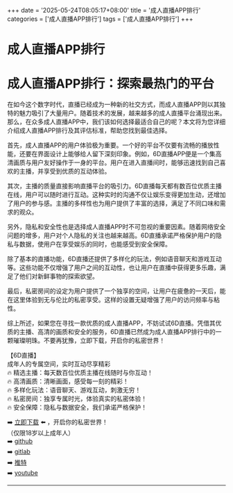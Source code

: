 +++
date = '2025-05-24T08:05:17+08:00'
title = '成人直播APP排行'
categories = ['成人直播APP排行']
tags = ['成人直播APP排行']
+++

# 成人直播APP排行

# 成人直播APP排行：探索最热门的平台

在如今这个数字时代，直播已经成为一种新的社交方式，而成人直播APP则以其独特的魅力吸引了大量用户。随着技术的发展，越来越多的成人直播平台涌现出来。那么，在众多成人直播APP中，我们该如何选择最适合自己的呢？本文将为您详细介绍成人直播APP排行及其评估标准，帮助您找到最佳选择。

首先，成人直播APP的用户体验极为重要。一个好的平台不仅要有流畅的播放性能，还要在界面设计上能够给人留下深刻印象。例如，6D直播APP便是一个集高清画质与用户友好操作于一身的平台。用户在进入直播间时，能够迅速找到自己喜欢的主播，并享受到优质的互动体验。

其次，主播的质量直接影响直播平台的吸引力。6D直播每天都有数百位优质主播在线，用户可以随时进行互动。这种实时的沟通不仅让娱乐变得更加生动，还增加了用户的参与感。主播的多样性也为用户提供了丰富的选择，满足了不同口味和需求的观众。

另外，隐私和安全性也是选择成人直播APP时不可忽视的重要因素。随着网络安全问题的增多，用户对个人隐私的关注也越来越高。6D直播承诺严格保护用户的隐私与数据，使用户在享受娱乐的同时，也能感受到安全保障。

除了基本的直播功能，6D直播还提供了多样化的玩法，例如语音聊天和游戏互动等。这些功能不仅增强了用户之间的互动性，也让用户在直播中获得更多乐趣，满足了他们对新鲜事物的探索欲望。

最后，私密房间的设定为用户提供了一个独享的空间，让用户在疲惫的一天后，能在这里体验到无与伦比的私密享受。这样的设置无疑增强了用户的访问频率与粘性。

综上所述，如果您在寻找一款优质的成人直播APP，不妨试试6D直播。凭借其优质的主播、高清的画质和安全的服务，6D直播已然成为成人直播APP排行中的一颗璀璨明珠。不要再犹豫，立即下载，开启你的私密世界！

【6D直播】  
成年人的专属空间，实时互动尽享精彩  
🔥 精选主播：每天数百位优质主播在线随时与你互动！  
🔥 高清画质：清晰画面，感受每一刻的精彩！  
🔥 多样化玩法：语音聊天、游戏互动，刺激无穷！  
🔥 私密房间：独享专属时光，体验真实的私密体验！  
🔥 安全保障：隐私与数据安全，我们承诺严格保护！  

➡️ [立即下载](https://down123.s3.ap-east-1.amazonaws.com/down/down.html?channelCode=blog) ⬅️ ，开启你的私密世界！  
（仅限18岁以上成年人）  
➡️ [github](https://aldult-live.github.io/)  
➡️ [gitlab](https://seo-09598d.gitlab.io/)  
➡️ [推特](https://x.com/wegame33)  
➡️ [youtube](https://www.youtube.com/@6Dlive)  

---
